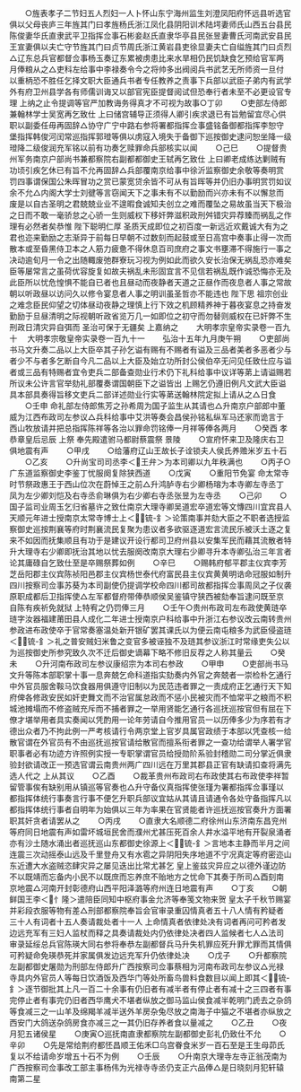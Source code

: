 <!-- { "loadSidebar": true } -->
　　○旌表孝子二节妇五人烈妇一人卜怀山东宁海州监生刘澄凤阳府怀远县听选官俱以父母丧庐三年旌其门曰孝旌杨氏浙江凤化县阴阳训术陆堮妻师氏山西五台县民陈俊妻华氏直隶武平卫指挥佥事石彬妾赵氏直隶华亭县民张昱妻曹氏河南武安县民王宣妻俱以夫亡守节旌其门曰贞节周氏浙江黄岩县吏徐显妻夫亡自缢旌其门曰贞烈△辽东总兵官都督佥事杨玉奏辽东累被虏患比来水旱相仍民饥缺食乞预给官军两月俸粮从之△吏科左给事中李禄奏令今之将帅多出阀阅兵书武艺无所师资一旦付以重柄恐不胜任乞择文职大臣通兵书者专任教养之责事下兵部以武臣子弟内有武学外有府卫州县学各有师儒训诲又以部官宪臣提督阅试但恐奉行者未至不必更设官专理  上纳之止令提调等官严加教诲务得真才不可视为故事○丁卯
　　○吏部左侍郎兼翰林学士吴宽再乞致仕  上曰储宫辅导正须得人卿引疾求退已有旨勉留宜尽心供职以副委任毋再固辞△协守广宁中路右参将署都指挥佥事盛铭备御都指挥李恕守堡指挥韩俊河闰常巡指挥郭璒等俱以虏寇入境失于备御下巡按御史逮问恕坐降一级璒降二级俊润充军铭以前有功奏乞赎罪命兵部核实以闻
　　○己巳
　　○提督贵州军务南京户部尚书兼都察院右副都都御史王轼再乞致仕  上曰卿老成练达剿贼有功顷引疾乞休已有旨不允再固辞△兵部覆南京给事中徐沂监察御史余敬等奏明赏罚四事谓保国公朱晖冒功之赏已蒙宽贷余皆不可从有旨晖等并仍旧办事明赏罚如议余不允△内阁大学士刘徤等言窃闻天下之事未有不以勤励而兴亦未有不以懈怠而废是以自古圣明之君兢兢业业不遑暇食诚知夫创立之难而覆坠之易故虽当天下极治之日而不敢一毫骄怠之心骄一生则威权下移奸弊滋积政刑舛错灾异荐臻而祸乱之作理有必然者矣恭惟  陛下聪明仁厚  圣质天成即位之初百度一新远近欢戴诚大有为之君也迩来勤励之志渐异于前每日早朝不过数刻而起鼓或至日高宫中奏事止得一次而散本或至昏黑侍卫本之人筋力疲惫不得休息百司庶府之事文书壅滞不得施行一事之决动逾旬月一令之出随輙废弛群寮玩习视为例如此而欲久安长治保无祸乱恐亦难矣臣等屡常言之虽荷优容旋复如故夫祸乱未形固宜言不见信若祸乱既作诚恐悔亦无及此臣所以忧危惶惧不能自已者也且昼动而夜静者天道之正昼作而夜息者人事之常故朝以听政昼以访问久以修令宴息者人事之明训虽圣哲亦不能违也  陛下思  祖宗创业之难念臣民仰望之切体昼动夜静之理慎上行下效之机顾精养神于暮夜宴息之持奋发勤励于旦昼清明之际视朝听政省览万几一如即位之初守而勿替则威权在已奸弊不生刑政日清灾异自弭而  圣治可保于无疆矣  上嘉纳之
　　大明孝宗皇帝实录卷一百九十
　大明孝宗敬皇帝实录卷一百九十一
　　弘治十五年九月庚午朔
　　○吏部尚书马文升奏二品以上大臣卒其子孙乞谥有赐有不赐者有谥及三品者美者多恶者少与者少不与者多乞断自今凡二品以上大臣及始立功所封公侯伯卒无问见任致仕应与谥者或三品有特赐者宜令吏兵二部备查勋业行术仍下礼科给事中议详等苐上请谥赐若所议未公许言官举劾礼部覆奏谓国朝臣下之谥皆出  上赐乞仍遵旧例凡文武大臣谥具本部具奏得旨移文吏兵二部详述勋业行实等苐送翰林院定拟上请从之△日食
　　○壬申  命礼部左侍郎焦芳之孙希周为国子监生从其请也△升南京户部郎中董威为江西布政司左参议△兵科给事中艾洪等奏会昌侯孙铭私纵军马还家而诡言于西山牧放请并把总指挥陈祥等各治以罪命罚铭俸一月祥等俸各两月
　　○癸酉  孝恭章皇后忌辰  上祭  奉先殿遣驸马都尉蔡震祭  景陵
　　○宣府怀来卫及隆庆右卫俱地震有声
　　○甲戌
　　○给藩府辽山王故长子诠锁夫人侯氏养赡米岁五十石
　　○乙亥
　　○升尚宝司司丞李＜王弁＞为本司卿以九年秩满也
　　○丙子○广东道监察御史李鉴丁忧服阕复除狭西道
　　○戊寅
　　○重阳节免宴  命太常寺时节祭政惠王于西山位次在蔚悼王之前△升鸿胪寺右少卿杨瑢为本寺卿左寺丞丁凤为左少卿刘恺及右寺丞俞琳俱为右少卿右寺丞张昱为左寺丞
　　○己卯
　　○国子监司业周玉乞归省墓许之致仕南京大理寺卿吴道宏卒道宏等文慱四川宜宾县人天顺元年进士授南京太常寺博士上＜锍-釒＞论策南事并劾大臣之不职者选授监察御史巡按荆襄等府时荆襄流民复聚为患议者多欲驱逐道宏言流民乐被沃土逐之复来不如因而抚集顺且有功于是建议开设行都司卫府州县以安集军民而藉其流散者特升大理寺右少卿即抚治其地以忧去服阕改南京大理右少卿寻升本寺卿弘治三年言者论其庸碌自乞致仕至是卒赐祭葬如例
　　○辛巳
　　○赐韩府郁平郡主仪宾李芳芝岳阳郡主仪宾陈祯阳邑郡主仪宾杨世泰代府富民县主仪宾黄黄明诰命冠服如制升四川按察司佥事苏葵为本司副使仍提调学校命四川都司故都指挥佥事周凤之子仪袭原职成都后卫指挥使△左军都督府带俸恭顺侯吴鉴镇守狭西被劾奉旨逮问既至京自陈有疾祈免就狱  上特宥之仍罚俸三月
　　○壬午○贵州布政司左布政使黄琏卒琏字汝器福建莆田县人成化二年进士授南京户科给事中升浙江右参议改云南转贵州参政进布政使卒于官常奏塞温处新开银矿罢其课氏以为便云南屯粮多为武臣侵盗琏＜锍-釒＞礼之普安贼妇米鲁之变官多被诬独不及琏其参议浙江时常缘吏失公以为巡按御史所参究致久次不迁后御史谪幕下略不修旧反荐之人称其量云
　　○癸未
　　○升河南布政司左参议康绍宗为本司右参政
　　○甲申
　　○吏部尚书马文升等陈本部职掌十事一息奔兢乞命科道指实劾奏内外官之奔兢者一崇检朴乞通行中外官员服舍鞍马饮食器用俱遵守旧制以为民范违者罪之一责成府正乞通行天下知府俾各修政安民如奸吏舞文而不治官属怠政而不惩小民被灾而不恤常平之粮而不积城池摊塌而不修盗贼充斥而不捕者罪之一举用贤能乞通行各巡抚巡按官但有屈在下僚才堪举用者具实奏闻以凭酌用一论年劳请自今推用官员一以历俸多少为序若有才德出众者乃不拘此例一严考核请行令两京堂上官岁具属官政绩于本部以凭查核一给散官谓在外官员有不由巡抚巡按官请给散官而擅系衔者罪之一查功给谓举人署学官职事者必有功迹方许照例实授一专职掌谓官员给授勋阶系验封稽勋二司分掌近俱隶验封欲请改正一预选官谓云南贵州两广四川远在万里其郡县正官有缺请扣查将满先选人代之  上从其议
　　○乙酉
　　○裁革贵州布政司右布政使其右布政使李祥暂留管事俟有缺别用从镇巡等官奏也△升守备仪真指挥使张瑾为署都指挥佥事瑾以都指挥体统行事奏言行事不便乞升职兵部议宜姑从其请且请通令各处守备指挥凡以都指挥体统行事者自明年为始俱以三年为率果在官贤能者许巡抚巡按官奏升方面署职其奸贪者请罢从之
　　○丙戌
　　○直隶大名顺德二府徐州山东济南东昌兖州等府同日地震有声如雷坏城垣民舍而濮州尤甚压死百余人井水溢平地有开裂泉涌者亦有沙土随水涌出者巡抚巡山东都御史徐源上＜锍-釒＞言地本主静而半月之间连震三次动摇泰山远及千里登舟又有水雹之异阴阳失序地道不宁况真定等府密迩山东近遭大水盗贼恣肆灾异之屡见迭出比常尤甚乞  皇上鉴兹灾异应之以德外谨边防不以既靖而忘备内小民不以既庶而忘养庶不贻地方之忧命下其奏于所司△酉刻南京地震△河南开封彰德府山西平阳泽潞等府州连日地震有声
　　○丁亥
　　○朝鲜国王李＜忄隆＞遣陪臣同知中枢府事金允济等奉笺文物来贺  皇太子千秋节赐宴并彩段衣服等物有差△刑部都察院奉旨会官审录重囚情真者五十八人情有矜疑者三十人有词者十五人奏请裁处者十一人  上命情真者依律处决有词者再问可矜者发边远充军有三妇人监杖而释之具奏请裁处内仍依律处决者四人监候者七人△法司审录延绥总兵官陈瑛大同右参将奉恭左副都督兵马升失机罪应死升罪尤罪而其情俱可矜疑命免瑛恭死并家属俱发边远充军升仍依律处决
　　○戊子
　　○升都察院左副都御史屠勋为刑部左侍郎升广西按察司佥事蔡相为河南布政司左参议△光禄寺具内外官员人等每日饮酒饭及西华门等处所畜鸟兽料食数目以闻上即其＜锍-釒＞逐节御批其上凡一百二十余事有仍旧者有减半者有停止者有减十之三四者有事完停止者有事完仍旧者西华鹰犬不堪者纵放之御马监山侯食减半乾明门虒去之杂鸽等食减三之一山羊及绵羯羊减半送外羊房杂兔尽放之南海子中猫之不堪者亦纵放之西安门大鸽送杂鸽房食亦减三之一其仍旧存养者食以量减之
　　○乙丑
　　○夜月犯五诸侯星
　　○庚寅○巡抚南直隶都察院左副都御史彭礼仍致仕不允
　　○辛卯
　　○先是常给荆府都怌昌顺王佑禾□乌宫眷食米岁一百石至是王生母茆氏复以不给请命岁增五十石不为例
　　○壬辰
　　○升南京大理寺左寺正翁茂南为广西按察司佥事改工部主事杨伟为光禄寺寺丞仍支正六品俸△是日晓刻月犯轩辕南第二星
